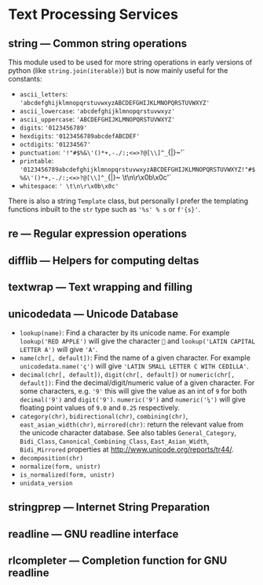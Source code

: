 # Text Processing Services

## string — Common string operations

This module used to be used for more string operations in early versions of python (like `string.join(iterable)`) but is now mainly useful for the constants:

* `ascii_letters`: `'abcdefghijklmnopqrstuvwxyzABCDEFGHIJKLMNOPQRSTUVWXYZ'`
* `ascii_lowercase`: `'abcdefghijklmnopqrstuvwxyz'`
* `ascii_uppercase`: `'ABCDEFGHIJKLMNOPQRSTUVWXYZ'`
* `digits`: `'0123456789'`
* `hexdigits`: `'0123456789abcdefABCDEF'`
* `octdigits`: `'01234567'`
* `punctuation`: `'!"#$%&\'()*+,-./:;<=>?@[\\]^_`{|}~'`
* `printable`: `'0123456789abcdefghijklmnopqrstuvwxyzABCDEFGHIJKLMNOPQRSTUVWXYZ!"#$%&\'()*+,-./:;<=>?@[\\]^_`{|}~ \t\n\r\x0b\x0c'`
* `whitespace`: `' \t\n\r\x0b\x0c'`

There is also a string `Template` class, but personally I prefer the templating functions inbuilt to the `str` type such as `'%s' % s` or `f'{s}'`.

## re — Regular expression operations

## difflib — Helpers for computing deltas

## textwrap — Text wrapping and filling

## unicodedata — Unicode Database

* `lookup(name)`: Find a character by its unicode name. For example `lookup('RED APPLE')` will give the character `🍎` and `lookup('LATIN CAPITAL LETTER A')` will give `'A'`.
* `name(chr[, default])`: Find the name of a given character. For example `unicodedata.name('ç')` will give `'LATIN SMALL LETTER C WITH CEDILLA'`.
* `decimal(chr[, default])`, `digit(chr[, default])` or `numeric(chr[, default])`: Find the decimal/digit/numeric value of a given character. For some characters, e.g. `'9'` this will give the value as an int of `9` for both `decimal('9')` and `digit('9')`. `numeric('9')` and `numeric('¼')` will give floating point values of `9.0` and `0.25` respectively.  
* `category(chr)`, `bidirectional(chr)`, `combining(chr)`, `east_asian_width(chr)`, `mirrored(chr)`: return the relevant value from the unicode character database. See also tables `General_Category`, `Bidi_Class`, `Canonical_Combining_Class`, `East_Asian_Width`, `Bidi_Mirrored` properties at http://www.unicode.org/reports/tr44/.
* `decomposition(chr)`
* `normalize(form, unistr)`
* `is_normalized(form, unistr)`
* `unidata_version`

## stringprep — Internet String Preparation

## readline — GNU readline interface

## rlcompleter — Completion function for GNU readline
